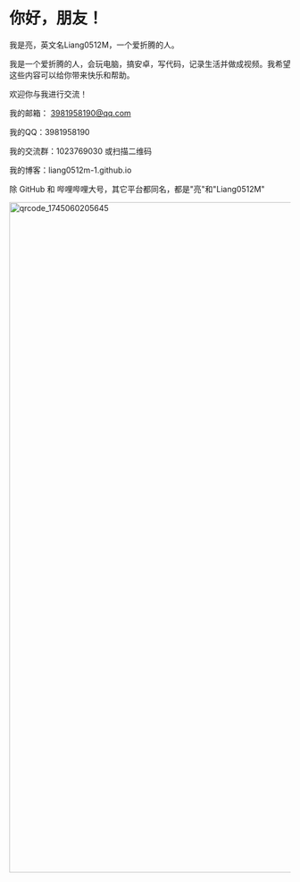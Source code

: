 # 你好，朋友！

​我是亮，英文名Liang0512M，一个爱折腾的人。

我是一个爱折腾的人，会玩电脑，搞安卓，写代码，记录生活并做成视频。我希望这些内容可以给你带来快乐和帮助。

欢迎你与我进行交流！

我的邮箱： 3981958190@qq.com

我的QQ：3981958190

我的交流群：1023769030 或扫描二维码

我的博客：liang0512m-1.github.io 

除 GitHub 和 哔哩哔哩大号，其它平台都同名，都是"亮"和"Liang0512M"

<img width="1199" alt="qrcode_1745060205645" src="https://github.com/user-attachments/assets/9a6126d9-527c-4f97-80e2-64d85a36f6b9" />

